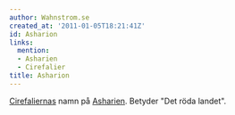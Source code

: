 ```yaml
---
author: Wahnstrom.se
created_at: '2011-01-05T18:21:41Z'
id: Asharion
links:
  mention:
  - Asharien
  - Cirefalier
title: Asharion
---
```


[Cirefaliernas] namn på [Asharien]. Betyder "Det röda landet".

  [Cirefaliernas]: Cirefalier
  [Asharien]: Asharien
